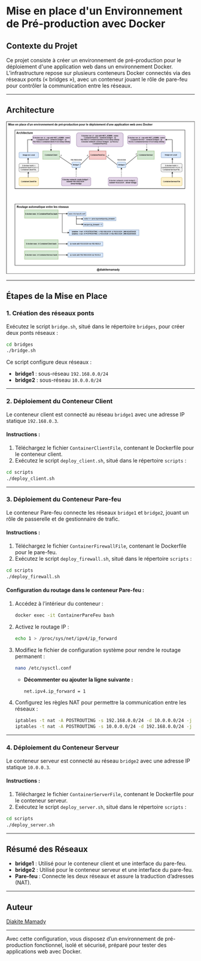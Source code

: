 # Mise en place d'un Environnement de Pré-production avec Docker

## Contexte du Projet
Ce projet consiste à créer un environnement de pré-production pour le déploiement d'une application web dans un environnement Docker. L’infrastructure repose sur plusieurs conteneurs Docker connectés via des réseaux ponts (« bridges »), avec un conteneur jouant le rôle de pare-feu pour contrôler la communication entre les réseaux.

---

## Architecture
![Architecture](images/Architecture.jpg)

---

## Étapes de la Mise en Place

### **1. Création des réseaux ponts**

Exécutez le script `bridge.sh`, situé dans le répertoire `bridges`, pour créer deux ponts réseaux :

```bash
cd bridges
./bridge.sh
```

Ce script configure deux réseaux :
- **bridge1** : sous-réseau `192.168.0.0/24`
- **bridge2** : sous-réseau `10.0.0.0/24`

---

### **2. Déploiement du Conteneur Client**

Le conteneur client est connecté au réseau `bridge1` avec une adresse IP statique `192.168.0.3`.

#### Instructions :
1. Téléchargez le fichier `ContainerClientFile`, contenant le Dockerfile pour le conteneur client.
2. Exécutez le script `deploy_client.sh`, situé dans le répertoire `scripts` :

```bash
cd scripts
./deploy_client.sh
```

---

### **3. Déploiement du Conteneur Pare-feu**

Le conteneur Pare-feu connecte les réseaux `bridge1` et `bridge2`, jouant un rôle de passerelle et de gestionnaire de trafic.

#### Instructions :
1. Téléchargez le fichier `ContainerFirewallFile`, contenant le Dockerfile pour le pare-feu.
2. Exécutez le script `deploy_firewall.sh`, situé dans le répertoire `scripts` :

```bash
cd scripts
./deploy_firewall.sh
```

#### Configuration du routage dans le conteneur Pare-feu :
1. Accédez à l’intérieur du conteneur :
   ```bash
   docker exec -it ContainerPareFeu bash
   ```
2. Activez le routage IP :
   ```bash
   echo 1 > /proc/sys/net/ipv4/ip_forward
   ```
3. Modifiez le fichier de configuration système pour rendre le routage permanent :
   ```bash
   nano /etc/sysctl.conf
   ```
   - **Décommenter ou ajouter la ligne suivante :**
     ```text
     net.ipv4.ip_forward = 1
     ```
4. Configurez les règles NAT pour permettre la communication entre les réseaux :
   ```bash
   iptables -t nat -A POSTROUTING -s 192.168.0.0/24 -d 10.0.0.0/24 -j MASQUERADE
   iptables -t nat -A POSTROUTING -s 10.0.0.0/24 -d 192.168.0.0/24 -j MASQUERADE
   ```

---

### **4. Déploiement du Conteneur Serveur**

Le conteneur serveur est connecté au réseau `bridge2` avec une adresse IP statique `10.0.0.3`.

#### Instructions :
1. Téléchargez le fichier `ContainerServerFile`, contenant le Dockerfile pour le conteneur serveur.
2. Exécutez le script `deploy_server.sh`, situé dans le répertoire `scripts` :

```bash
cd scripts
./deploy_server.sh
```

---

## Résumé des Réseaux

- **bridge1** : Utilisé pour le conteneur client et une interface du pare-feu.
- **bridge2** : Utilisé pour le conteneur serveur et une interface du pare-feu.
- **Pare-feu** : Connecte les deux réseaux et assure la traduction d’adresses (NAT).

---

## Auteur
[Diakite Mamady](https://github.com/DMamady)

---

Avec cette configuration, vous disposez d’un environnement de pré-production fonctionnel, isolé et sécurisé, préparé pour tester des applications web avec Docker.
